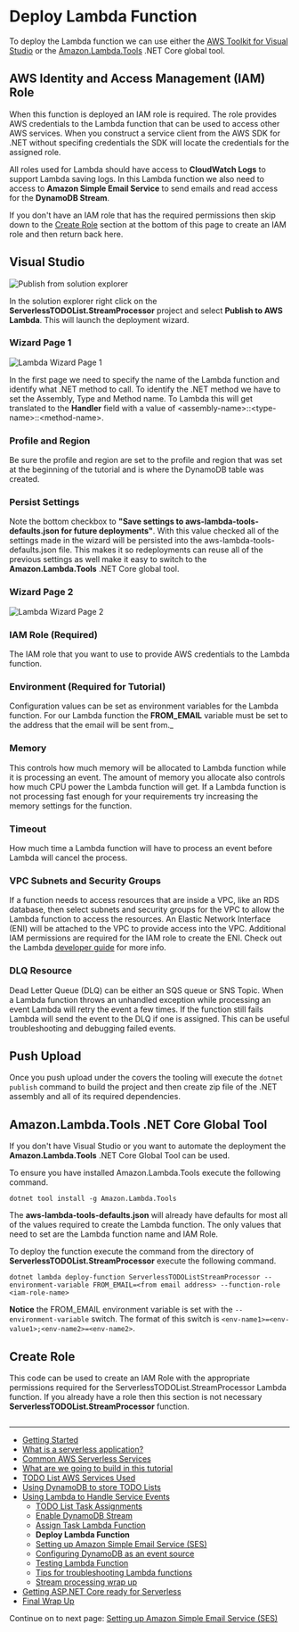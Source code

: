 # Deploy Lambda Function

To deploy the Lambda function we can use either the [AWS Toolkit for Visual Studio](https://marketplace.visualstudio.com/items?itemName=AmazonWebServices.AWSToolkitforVisualStudio2017) or the 
[Amazon.Lambda.Tools](https://github.com/aws/aws-extensions-for-dotnet-cli#aws-lambda-amazonlambdatools) .NET Core global tool.

## AWS Identity and Access Management (IAM) Role

When this function is deployed an IAM role is required. The role provides AWS credentials to the Lambda function 
that can be used to access other AWS services. When you construct a service client from the 
AWS SDK for .NET without specifing credentials the SDK will locate the credentials for the assigned role.

All roles used for Lambda should have access to **CloudWatch Logs** to support Lambda saving logs. In this Lambda
function we also need to access to **Amazon Simple Email Service** to send emails and read access for the **DynamoDB Stream**.

If you don't have an IAM role that has the required permissions then skip down to the [Create Role](#create-role)
section at the bottom of this page to create an IAM role and then return back here.

## Visual Studio

![Publish from solution explorer](./images/SolutionExplorerPublishToLambda.png)

In the solution explorer right click on the **ServerlessTODOList.StreamProcessor** project and select 
**Publish to AWS Lambda**. This will launch the deployment wizard.

### Wizard Page 1

![Lambda Wizard Page 1](./images/LambdaWizardPage1.png)

In the first page we need to specify the name of the Lambda function and identify what .NET method to call. 
To identify the .NET method we have to set the Assembly, Type and Method name. To Lambda this will
get translated to the **Handler** field with a value of &lt;assembly-name>::&lt;type-name>::&lt;method-name>.

### Profile and Region
Be sure the profile and region are set to the profile and region that was set at the beginning of the tutorial and is where
the DynamoDB table was created.

### Persist Settings
Note the bottom checkbox to **"Save settings to aws-lambda-tools-defaults.json for future deployments"**.
With this value checked all of the settings made in the wizard will be persisted into the aws-lambda-tools-defaults.json
file. This makes it so redeployments can reuse all of the previous settings as well make it easy to switch to
the **Amazon.Lambda.Tools** .NET Core global tool.


### Wizard Page 2

![Lambda Wizard Page 2](./images/LambdaWizardPage2.png)

### IAM Role (Required)
The IAM role that you want to use to 
provide AWS credentials to the Lambda function.

### Environment (Required for Tutorial)
Configuration values can be set as environment variables for the Lambda function. For our Lambda function the **FROM_EMAIL** variable must be set
to the address that the email will be sent from._



### Memory
This controls how much memory will be allocated to Lambda function while it is processing an event. The amount of memory you allocate also controls
how much CPU power the Lambda function will get. If a Lambda function is not processing fast enough for your requirements try increasing the
memory settings for the function.

### Timeout
How much time a Lambda function will have to process an event before Lambda will cancel the process.

### VPC Subnets and Security Groups
If a function needs to access resources that are inside a VPC, like an RDS database, then select subnets and security groups for the VPC to allow
the Lambda function to access the resources. An Elastic Network Interface (ENI) will be attached to the VPC to provide access into the VPC. Additional IAM
permissions are required for the IAM role to create the ENI. Check out the Lambda [developer guide](https://docs.aws.amazon.com/lambda/latest/dg/vpc.html) for more info.

### DLQ Resource
Dead Letter Queue (DLQ) can be either an SQS queue or SNS Topic. When a Lambda function throws an unhandled exception while processing an event Lambda will retry the event a few times. If the function still fails Lambda will send the event to the DLQ if one is assigned. This can be useful troubleshooting and debugging failed events.


## Push Upload

Once you push upload under the covers the tooling will execute the `dotnet publish` command to build
the project and then create zip file of the .NET assembly and all of its required dependencies.

## Amazon.Lambda.Tools .NET Core Global Tool

If you don't have Visual Studio or you want to automate the deployment the **Amazon.Lambda.Tools** .NET Core Global Tool can be used.

To ensure you have installed Amazon.Lambda.Tools execute the following command.

```
dotnet tool install -g Amazon.Lambda.Tools
```

The **aws-lambda-tools-defaults.json** will already have defaults for most all of the values required
to create the Lambda function. The only values that need to set are the Lambda function name and IAM Role.

To deploy the function execute the command from the directory of **ServerlessTODOList.StreamProcessor** execute the following command.

```
dotnet lambda deploy-function ServerlessTODOListStreamProcessor --environment-variable FROM_EMAIL=<from email address> --function-role <iam-role-name>
```

**Notice** the FROM_EMAIL environment variable is set with the `--environment-variable` switch. The format of this switch is 
`<env-name1>=<env-value1>;<env-name2>=<env-name2>`.






## Create Role

This code can be used to create an IAM Role with the appropriate permissions required for 
the ServerlessTODOList.StreamProcessor Lambda function. If you already have a role then this
section is not necessary 
**ServerlessTODOList.StreamProcessor** function.

```cs --source-file ../Snippets/IAMRoleSetups.cs --project ../Snippets/Snippets.csproj --region setup_streamprocessor_role
```

<!-- Generated Navigation -->
---

* [Getting Started](../GettingStarted.md)
* [What is a serverless application?](../WhatIsServerless.md)
* [Common AWS Serverless Services](../CommonServerlessServices.md)
* [What are we going to build in this tutorial](../WhatAreWeBuilding.md)
* [TODO List AWS Services Used](../TODOListServices.md)
* [Using DynamoDB to store TODO Lists](../DynamoDBModule/WhatIsDynamoDB.md)
* [Using Lambda to Handle Service Events](../StreamProcessing/ServiceEvents.md)
  * [TODO List Task Assignments](../StreamProcessing/TODOTaskListAssignment.md)
  * [Enable DynamoDB Stream](../StreamProcessing/EnableDynamoDBStream.md)
  * [Assign Task Lambda Function](../StreamProcessing/LookAtLambdaFunction.md)
  * **Deploy Lambda Function**
  * [Setting up Amazon Simple Email Service (SES)](../StreamProcessing/SettingUpSES.md)
  * [Configuring DynamoDB as an event source](../StreamProcessing/ConfigureLambdaEventSource.md)
  * [Testing Lambda Function](../StreamProcessing/TestingLambdaFunction.md)
  * [Tips for troubleshooting Lambda functions](../StreamProcessing/TroubleshootingLambda.md)
  * [Stream processing wrap up](../StreamProcessing/StreamProcessingWrapup.md)
* [Getting ASP.NET Core ready for Serverless](../ASP.NETCoreFrontend/TheFrontend.md)
* [Final Wrap Up](../FinalWrapup.md)

Continue on to next page: [Setting up Amazon Simple Email Service (SES)](../StreamProcessing/SettingUpSES.md)

